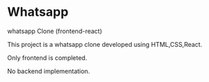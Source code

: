 # Whatsapp
whatsapp Clone (frontend-react)

This project is a whatsapp clone developed using HTML,CSS,React.

Only frontend is completed.

No backend implementation.


